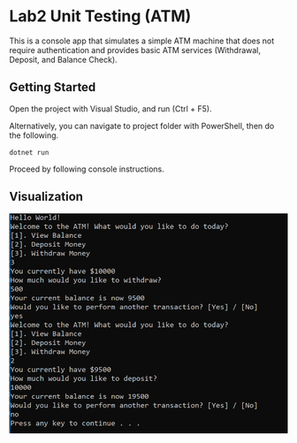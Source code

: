 # Lab2 Unit Testing (ATM)

This is a console app that simulates a simple ATM machine that does not require authentication and provides basic ATM services (Withdrawal, Deposit, and Balance Check).

## Getting Started

Open the project with Visual Studio, and run (Ctrl + F5). 

Alternatively, you can navigate to project folder with PowerShell, then do the following.

 ```
 dotnet run
 ```

 Proceed by following console instructions.

 ## Visualization

 ![ATM](assets/ATM.PNG)